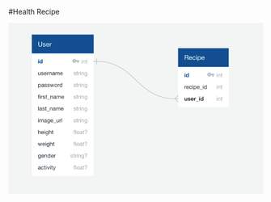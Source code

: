 #Health Recipe

![Design Schema](https://github.com/raymondha21/health-recipe/blob/main/static/images/health-recipe.png?raw=true)
